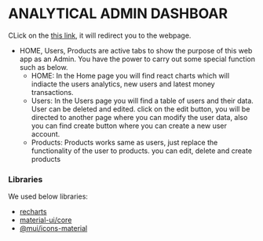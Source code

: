 # ANALYTICAL ADMIN DASHBOAR

CLick on the [this link](https://peaceful-galileo-383af2.netlify.app/product/1), it will redirect you to the webpage.
- HOME, Users, Products are active tabs to show the purpose of this web app as an Admin. You have the power to carry out some special function such as below.
  - HOME: In the Home page you will find react charts which will indiacte the users analytics, new users and latest money transactions.
  - Users: In the Users page you will find a table of users and their data. User can be deleted and edited. click on the edit button, you will be directed to another page where you can modify the user data, also you can find create button where you can create a new user account.
  - Products: Products works same as users, just replace the functionality of the user to products. you can edit, delete and create products

### Libraries
We used below libraries:

- [recharts](https://recharts.org/en-US/)
- [ material-ui/core](https://mui.com/components/icons/#svg-material-icons)
- [@mui/icons-material](https://mui.com/components/material-icons/)
